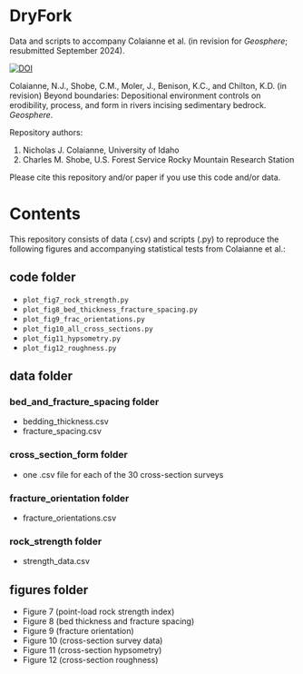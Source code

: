 # DryFork
Data and scripts to accompany Colaianne et al. (in revision for *Geosphere*; resubmitted September 2024).

[![DOI](https://zenodo.org/badge/DOI/10.5281/zenodo.13835849.svg)](https://doi.org/10.5281/zenodo.13835849)

Colaianne, N.J., Shobe, C.M., Moler, J., Benison, K.C., and Chilton, K.D. (in revision) Beyond boundaries: Depositional environment controls on erodibility, process, and form in rivers incising sedimentary bedrock. *Geosphere*.

Repository authors: 
1. Nicholas J. Colaianne, University of Idaho
2. Charles M. Shobe, U.S. Forest Service Rocky Mountain Research Station

Please cite this repository and/or paper if you use this code and/or data.

# Contents

This repository consists of data (.csv) and scripts (.py) to reproduce the following figures and accompanying statistical tests from Colaianne et al.:

## code folder
- `plot_fig7_rock_strength.py`
- `plot_fig8_bed_thickness_fracture_spacing.py`
- `plot_fig9_frac_orientations.py`
- `plot_fig10_all_cross_sections.py`
- `plot_fig11_hypsometry.py`
- `plot_fig12_roughness.py`

## data folder
### bed_and_fracture_spacing folder
- bedding_thickness.csv
- fracture_spacing.csv

### cross_section_form folder
- one .csv file for each of the 30 cross-section surveys

### fracture_orientation folder
- fracture_orientations.csv

### rock_strength folder
- strength_data.csv

## figures folder
- Figure 7 (point-load rock strength index)
- Figure 8 (bed thickness and fracture spacing)
- Figure 9 (fracture orientation)
- Figure 10 (cross-section survey data)
- Figure 11 (cross-section hypsometry)
- Figure 12 (cross-section roughness)
